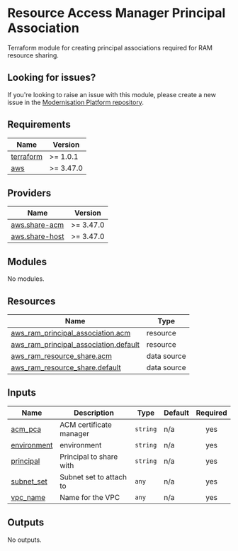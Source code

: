 # Resource Access Manager Principal Association

Terraform module for creating principal associations required for RAM resource sharing.

## Looking for issues?
If you're looking to raise an issue with this module, please create a new issue in the [Modernisation Platform repository](https://github.com/ministryofjustice/modernisation-platform/issues).

<!-- BEGIN_TF_DOCS -->
## Requirements

| Name | Version |
|------|---------|
| <a name="requirement_terraform"></a> [terraform](#requirement\_terraform) | >= 1.0.1 |
| <a name="requirement_aws"></a> [aws](#requirement\_aws) | >= 3.47.0 |

## Providers

| Name | Version |
|------|---------|
| <a name="provider_aws.share-acm"></a> [aws.share-acm](#provider\_aws.share-acm) | >= 3.47.0 |
| <a name="provider_aws.share-host"></a> [aws.share-host](#provider\_aws.share-host) | >= 3.47.0 |

## Modules

No modules.

## Resources

| Name | Type |
|------|------|
| [aws_ram_principal_association.acm](https://registry.terraform.io/providers/hashicorp/aws/latest/docs/resources/ram_principal_association) | resource |
| [aws_ram_principal_association.default](https://registry.terraform.io/providers/hashicorp/aws/latest/docs/resources/ram_principal_association) | resource |
| [aws_ram_resource_share.acm](https://registry.terraform.io/providers/hashicorp/aws/latest/docs/data-sources/ram_resource_share) | data source |
| [aws_ram_resource_share.default](https://registry.terraform.io/providers/hashicorp/aws/latest/docs/data-sources/ram_resource_share) | data source |

## Inputs

| Name | Description | Type | Default | Required |
|------|-------------|------|---------|:--------:|
| <a name="input_acm_pca"></a> [acm\_pca](#input\_acm\_pca) | ACM certificate manager | `string` | n/a | yes |
| <a name="input_environment"></a> [environment](#input\_environment) | environment | `string` | n/a | yes |
| <a name="input_principal"></a> [principal](#input\_principal) | Principal to share with | `string` | n/a | yes |
| <a name="input_subnet_set"></a> [subnet\_set](#input\_subnet\_set) | Subnet set to attach to | `any` | n/a | yes |
| <a name="input_vpc_name"></a> [vpc\_name](#input\_vpc\_name) | Name for the VPC | `any` | n/a | yes |

## Outputs

No outputs.
<!-- END_TF_DOCS -->